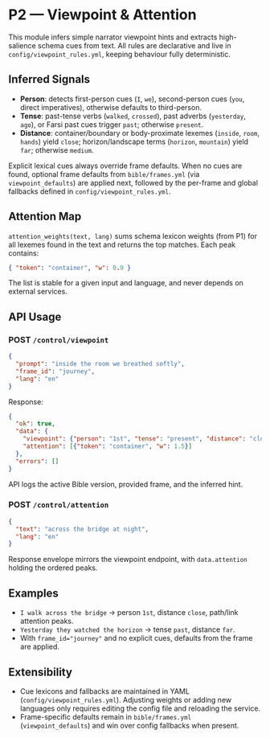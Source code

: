 # P2 — Viewpoint & Attention

This module infers simple narrator viewpoint hints and extracts high-salience schema cues from text. All rules are declarative and live in `config/viewpoint_rules.yml`, keeping behaviour fully deterministic.

## Inferred Signals
- **Person**: detects first-person cues (`I`, `we`), second-person cues (`you`, direct imperatives), otherwise defaults to third-person.
- **Tense**: past-tense verbs (`walked`, `crossed`), past adverbs (`yesterday`, `ago`), or Farsi past cues trigger `past`; otherwise `present`.
- **Distance**: container/boundary or body-proximate lexemes (`inside`, `room`, `hands`) yield `close`; horizon/landscape terms (`horizon`, `mountain`) yield `far`; otherwise `medium`.

Explicit lexical cues always override frame defaults. When no cues are found, optional frame defaults from `bible/frames.yml` (via `viewpoint_defaults`) are applied next, followed by the per-frame and global fallbacks defined in `config/viewpoint_rules.yml`.

## Attention Map
`attention_weights(text, lang)` sums schema lexicon weights (from P1) for all lexemes found in the text and returns the top matches. Each peak contains:

```json
{ "token": "container", "w": 0.9 }
```

The list is stable for a given input and language, and never depends on external services.

## API Usage

### POST `/control/viewpoint`
```json
{
  "prompt": "inside the room we breathed softly",
  "frame_id": "journey",
  "lang": "en"
}
```
Response:
```json
{
  "ok": true,
  "data": {
    "viewpoint": {"person": "1st", "tense": "present", "distance": "close"},
    "attention": [{"token": "container", "w": 1.5}]
  },
  "errors": []
}
```
API logs the active Bible version, provided frame, and the inferred hint.

### POST `/control/attention`
```json
{
  "text": "across the bridge at night",
  "lang": "en"
}
```
Response envelope mirrors the viewpoint endpoint, with `data.attention` holding the ordered peaks.

## Examples
- `I walk across the bridge` → person `1st`, distance `close`, path/link attention peaks.
- `Yesterday they watched the horizon` → tense `past`, distance `far`.
- With `frame_id="journey"` and no explicit cues, defaults from the frame are applied.

## Extensibility
- Cue lexicons and fallbacks are maintained in YAML (`config/viewpoint_rules.yml`). Adjusting weights or adding new languages only requires editing the config file and reloading the service.
- Frame-specific defaults remain in `bible/frames.yml` (`viewpoint_defaults`) and win over config fallbacks when present.
